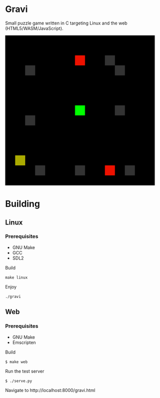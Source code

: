 # Gravi

Small puzzle game written in C targeting Linux and the web (HTML5/WASM/JavaScript).

![Screenshot](docs/screenshot.png)

# Building

## Linux

### Prerequisites
* GNU Make
* GCC
* SDL2

Build
```
make linux
```
Enjoy
```
./gravi
```

## Web

### Prerequisites
* GNU Make
* Emscripten

Build
```
$ make web
```
Run the test server
```
$ ./serve.py
```
Navigate to http://localhost:8000/gravi.html
